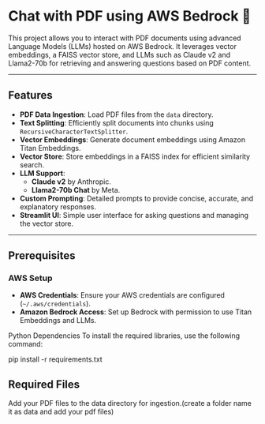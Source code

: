 # Chat with PDF using AWS Bedrock 💁

This project allows you to interact with PDF documents using advanced Language Models (LLMs) hosted on AWS Bedrock. It leverages vector embeddings, a FAISS vector store, and LLMs such as Claude v2 and Llama2-70b for retrieving and answering questions based on PDF content.  

---

## Features

- **PDF Data Ingestion**: Load PDF files from the `data` directory.
- **Text Splitting**: Efficiently split documents into chunks using `RecursiveCharacterTextSplitter`.
- **Vector Embeddings**: Generate document embeddings using Amazon Titan Embeddings.
- **Vector Store**: Store embeddings in a FAISS index for efficient similarity search.
- **LLM Support**:
  - **Claude v2** by Anthropic.
  - **Llama2-70b Chat** by Meta.
- **Custom Prompting**: Detailed prompts to provide concise, accurate, and explanatory responses.
- **Streamlit UI**: Simple user interface for asking questions and managing the vector store.

---

## Prerequisites

### AWS Setup
- **AWS Credentials**: Ensure your AWS credentials are configured (`~/.aws/credentials`).
- **Amazon Bedrock Access**: Set up Bedrock with permission to use Titan Embeddings and LLMs.

Python Dependencies
To install the required libraries, use the following command:

pip install -r requirements.txt  

## Required Files
Add your PDF files to the data directory for ingestion.(create a folder name it as data and add your pdf files)


